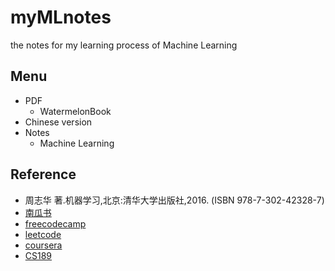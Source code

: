 # myMLnotes
the notes for my learning process of Machine Learning 

## Menu

- PDF
  - WatermelonBook
- Chinese version
- Notes
  - Machine Learning

## Reference

- 周志华 著.机器学习,北京:清华大学出版社,2016. (ISBN 978-7-302-42328-7) 
- [南瓜书](https://github.com/datawhalechina/pumpkin-book)
- [freecodecamp](https://www.freecodecamp.org/learn/machine-learning-with-python/)
- [leetcode](https://leetcode.com/explore/learn/card/machine-learning-101/)
- [coursera](https://www.coursera.org/learn/machine-learning)
- [CS189](https://eecs189.org/)

[](ak-2yrSGUmJQeGZnTdH4z2o3eDqvkmoHqd9xUCzH4cd8v1cL1Lv)
